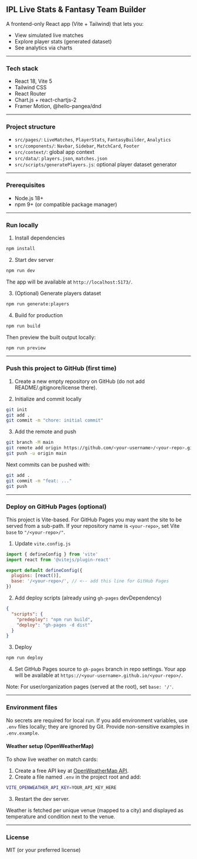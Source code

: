 ## IPL Live Stats & Fantasy Team Builder

A frontend-only React app (Vite + Tailwind) that lets you:
- View simulated live matches
- Explore player stats (generated dataset)
- See analytics via charts

---

### Tech stack
- React 18, Vite 5
- Tailwind CSS
- React Router
- Chart.js + react-chartjs-2
- Framer Motion, @hello-pangea/dnd

---

### Project structure
- `src/pages/`: `LiveMatches`, `PlayerStats`, `FantasyBuilder`, `Analytics`
- `src/components/`: `Navbar`, `Sidebar`, `MatchCard`, `Footer`
- `src/context/`: global app context
- `src/data/`: `players.json`, `matches.json`
- `src/scripts/generatePlayers.js`: optional player dataset generator

---

### Prerequisites
- Node.js 18+
- npm 9+ (or compatible package manager)

---

### Run locally
1) Install dependencies
```bash
npm install
```

2) Start dev server
```bash
npm run dev
```
The app will be available at `http://localhost:5173/`.

3) (Optional) Generate players dataset
```bash
npm run generate:players
```

4) Build for production
```bash
npm run build
```
Then preview the built output locally:
```bash
npm run preview
```

---

### Push this project to GitHub (first time)
1) Create a new empty repository on GitHub (do not add README/.gitignore/license there).

2) Initialize and commit locally
```bash
git init
git add .
git commit -m "chore: initial commit"
```

3) Add the remote and push
```bash
git branch -M main
git remote add origin https://github.com/<your-username>/<your-repo>.git
git push -u origin main
```

Next commits can be pushed with:
```bash
git add .
git commit -m "feat: ..."
git push
```

---

### Deploy on GitHub Pages (optional)
This project is Vite-based. For GitHub Pages you may want the site to be served from a sub-path. If your repository name is `<your-repo>`, set Vite `base` to `"/<your-repo>/"`.

1) Update `vite.config.js`
```js
import { defineConfig } from 'vite'
import react from '@vitejs/plugin-react'

export default defineConfig({
  plugins: [react()],
  base: '/<your-repo>/', // <-- add this line for GitHub Pages
})
```

2) Add deploy scripts (already using `gh-pages` devDependency)
```json
{
  "scripts": {
    "predeploy": "npm run build",
    "deploy": "gh-pages -d dist"
  }
}
```

3) Deploy
```bash
npm run deploy
```

4) Set GitHub Pages source to `gh-pages` branch in repo settings. Your app will be available at `https://<your-username>.github.io/<your-repo>/`.

Note: For user/organization pages (served at the root), set `base: '/'`.

---

### Environment files
No secrets are required for local run. If you add environment variables, use `.env` files locally; they are ignored by Git. Provide non-sensitive examples in `.env.example`.

#### Weather setup (OpenWeatherMap)
To show live weather on match cards:
1) Create a free API key at [OpenWeatherMap API](https://openweathermap.org/api).
2) Create a file named `.env` in the project root and add:
```bash
VITE_OPENWEATHER_API_KEY=YOUR_API_KEY_HERE
```
3) Restart the dev server.

Weather is fetched per unique venue (mapped to a city) and displayed as temperature and condition next to the venue.

---

### License
MIT (or your preferred license)
